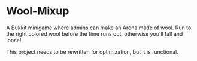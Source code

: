Wool-Mixup
==========

A Bukkit minigame where admins can make an Arena made of wool. Run to the right colored wool before the time runs out, otherwise you'll fall and loose!

This project needs to be rewritten for optimization, but it is functional.
